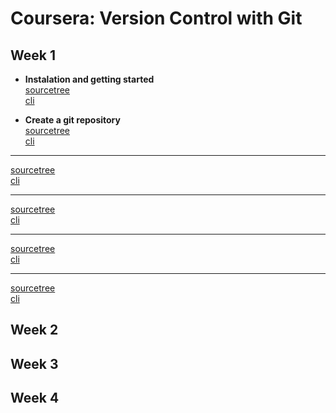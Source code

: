 # Coursera: Version Control with Git

## Week 1
* **Instalation and getting started**  
[sourcetree](https://antoniodiaz.github.io/notes/coursera/pdf/01_01_installation_sourcetree.pdf)  
[cli](https://antoniodiaz.github.io/notes/coursera/pdf/01_01_installation_cli.pdf)

* **Create a git repository**  
[sourcetree](https://antoniodiaz.github.io/notes/coursera/pdf/01_02_create_local_sourcetree.pdf)  
[cli](https://antoniodiaz.github.io/notes/coursera/pdf/01_02_create_local_cli.pdf)

* ** **  
[sourcetree]()  
[cli]()


* ** **  
[sourcetree]()  
[cli]()


* ** **  
[sourcetree]()  
[cli]()


* ** **  
[sourcetree]()  
[cli]()


## Week 2


## Week 3


## Week 4
